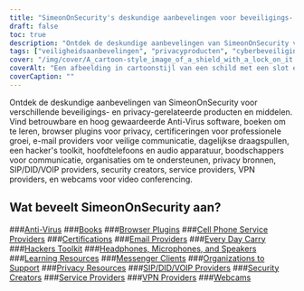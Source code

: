 ```yaml
---
title: "SimeonOnSecurity's deskundige aanbevelingen voor beveiligings- en privacyproducten en -middelen"
draft: false
toc: true
description: "Ontdek de deskundige aanbevelingen van SimeonOnSecurity voor vertrouwde en hoog gewaardeerde producten en middelen op het gebied van beveiliging en privacy."
tags: ["veiligheidsaanbevelingen", "privacyproducten", "cyberbeveiligingsinstrumenten", "gegevensbescherming", "internetprivacy", "anti-virus", "boeken", "browser plugins", "certificaten", "e-mailproviders", "elke dag dragen", "hackers gereedschapskist", "hoofdtelefoon", "microfoons", "luidsprekers", "leermiddelen", "messenger klanten", "organisaties te ondersteunen", "bronnen over privacy", "SIP DID VOIP aanbieders"]
cover: "/img/cover/A_cartoon-style_image_of_a_shield_with_a_lock_on_it.png"
coverAlt: "Een afbeelding in cartoonstijl van een schild met een slot erop om veiligheid en privacybescherming te symboliseren, met een laptop of mobiel apparaat op de achtergrond."
coverCaption: ""
---
```


Ontdek de deskundige aanbevelingen van SimeonOnSecurity voor verschillende beveiligings- en privacy-gerelateerde producten en middelen. Vind betrouwbare en hoog gewaardeerde Anti-Virus software, boeken om te leren, browser plugins voor privacy, certificeringen voor professionele groei, e-mail providers voor veilige communicatie, dagelijkse draagspullen, een hacker's toolkit, hoofdtelefoons en audio apparatuur, boodschappers voor communicatie, organisaties om te ondersteunen, privacy bronnen, SIP/DID/VOIP providers, security creators, service providers, VPN providers, en webcams voor video conferencing.

## Wat beveelt SimeonOnSecurity aan?

###[Anti-Virus](/recommendations/anti-virus)
###[Books](/recommendations/books)
###[Browser Plugins](/recommendations/browser_plugins)
###[Cell Phone Service Providers](/recommendations/cell-phone-service-providers)
###[Certifications](/recommendations/certifications)
###[Email Providers](/recommendations/email)
###[Every Day Carry](/recommendations/edc)
###[Hackers Toolkit](/recommendations/hacker_hardware)
###[Headphones, Microphones, and Speakers](/recommendations/audio)
###[Learning Resources](/recommendations/learning_resources)
###[Messenger Clients](/recommendations/messengers)
###[Organizations to Support](/recommendations/organizations)
###[Privacy Resources](/recommendations/privacy)
###[SIP/DID/VOIP Providers](/recommendations/voip)
###[Security Creators](/recommendations/creators)
###[Service Providers](/recommendations/services)
###[VPN Providers](/recommendations/vpns)
###[Webcams](/recommendations/webcams)


